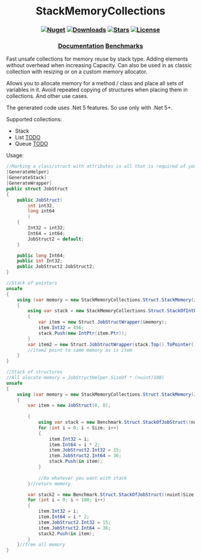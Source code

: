 <h1 align="center">
  <a>StackMemoryCollections</a>
</h1>

<h3 align="center">

  [![Nuget](https://img.shields.io/nuget/v/StackMemoryCollections?logo=StackMemoryCollections)](https://www.nuget.org/packages/StackMemoryCollections/)
  [![Downloads](https://img.shields.io/nuget/dt/StackMemoryCollections.svg)](https://www.nuget.org/packages/StackMemoryCollections/)
  [![Stars](https://img.shields.io/github/stars/SoftStoneDevelop/StackMemoryCollections?color=brightgreen)](https://github.com/SoftStoneDevelop/StackMemoryCollections/stargazers)
  [![License](https://img.shields.io/badge/license-MIT-blue.svg)](LICENSE)

</h3>

<h3 align="center">
  <a href="https://github.com/SoftStoneDevelop/StackMemoryCollections/wiki">Documentation</a>
  <a href="https://github.com/SoftStoneDevelop/StackMemoryCollections/blob/main/Benchmarks.md">Benchmarks</a>
</h3>

Fast unsafe collections for memory reuse by stack type. Adding elements without overhead when increasing Capacity. Can also be used in as classic collection with resizing or on a custom memory allocator.

Allows you to allocate memory for a method / class and place all sets of variables in it.
Avoid repeated copying of structures when placing them in collections.
And other use cases.

The generated code uses .Net 5 features. So use only with .Net 5+.

Supported collections:
- Stack
- List [TODO](https://github.com/SoftStoneDevelop/StackMemoryCollections/issues/1)
- Queue [TODO](https://github.com/SoftStoneDevelop/StackMemoryCollections/issues/2)

Usage:

```C#
//Marking a class/struct with attributes is all that is required of you.
[GenerateHelper]
[GenerateStack]
[GenerateWrapper]
public struct JobStruct
{
    public JobStruct(
        int int32,
        long int64
        )
    {
        Int32 = int32;
        Int64 = int64;
        JobStruct2 = default;
    }

    public long Int64;
    public int Int32;
    public JobStruct2 JobStruct2;
}

```

```C#
//Stack of pointers
unsafe
{
    using (var memory = new StackMemoryCollections.Struct.StackMemory(JobStructHelper.SizeOf + (nuint)sizeof(IntPtr)))
    {
        using var stack = new StackMemoryCollections.Struct.StackOfIntPtr(1, &memory);
        {
            var item = new Struct.JobStructWrapper(&memory);
            item.Int32 = 456;
            stack.Push(new IntPtr(item.Ptr));
        }
        var item2 = new Struct.JobStructWrapper(stack.Top().ToPointer());
        //item2 point to same memory as is item
    }
}
```

```C#
//Stack of structures
//All alocate memory = JobStructHelper.SizeOf * (nuint)100)
unsafe
{
    using (var memory = new StackMemoryCollections.Struct.StackMemory(JobStructHelper.SizeOf * (nuint)100))//allocate memory
    {
        var item = new JobStruct(0, 0);
        
        {
            using var stack = new Benchmark.Struct.StackOfJobStruct((nuint)Size, &memory);//get memory
            for (int i = 0; i < Size; i++)
            {
                item.Int32 = i;
                item.Int64 = i * 2;
                item.JobStruct2.Int32 = 15;
                item.JobStruct2.Int64 = 36;
                stack.Push(in item);
            }
        
            //Do whatever you want with stack
        }//return memory

        var stack2 = new Benchmark.Struct.StackOfJobStruct((nuint)Size, &memory);//get memory
        for (int i = 0; i < 100; i++)
        {
            item.Int32 = i;
            item.Int64 = i * 2;
            item.JobStruct2.Int32 = 15;
            item.JobStruct2.Int64 = 36;
            stack2.Push(in item);
        }
    }//free all memory
}

```
